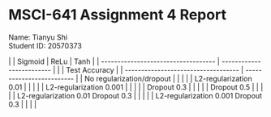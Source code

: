 # MSCI-641 Assignment 4 Report
Name: Tianyu Shi<br />
Student ID: 20570373<br />

|                                     | Sigmoid |  ReLu  |  Tanh  |
| ----------------------------------- | ------------------------- |
|                                     |      Test Accuracy        |
| ----------------------------------- | ------------------------- |
| No regularization/dropout           |         |        |        |
| L2-regularization 0.01              |         |        |        |
| L2-regularization 0.001             |         |        |        |
| Dropout 0.3                         |         |        |        |
| Dropout 0.5                         |         |        |        |
| L2-regularization 0.01 Dropout 0.3  |         |        |        |
| L2-regularization 0.001 Dropout 0.3 |         |        |        |
